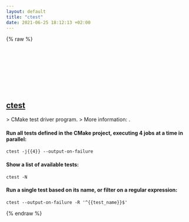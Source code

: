 ```yaml
---
layout: default
title: "ctest"
date: 2021-06-25 18:12:13 +02:00
---
```

{% raw %}
<h2 id="ctest">
  <a href="/en/common/ctest.html">ctest</a> <a href="#ctest"><svg class="icon">
    <use href="/assets/images/unicode_sprite.svg#link" />
  </svg></a>
</h2>
> CMake test driver program.
> More information: <https://gitlab.kitware.com/cmake/community/wikis/doc/ctest/Testing-With-CTest>.

#### Run all tests defined in the CMake project, executing 4 jobs at a time in parallel:
```shell
ctest -j{{4}} --output-on-failure
```
#### Show a list of available tests:
```shell
ctest -N
```
#### Run a single test based on its name, or filter on a regular expression:
```shell
ctest --output-on-failure -R '^{{test_name}}$'
```
{% endraw %}